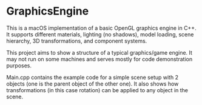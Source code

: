 # GraphicsEngine

This is a macOS implementation of a basic OpenGL graphics engine in C++. It supports different materials, lighting (no shadows), model loading, scene hierarchy, 3D transformations, and component systems.

This project aims to show a structure of a typical graphics/game engine. It may not run on some machines and serves mostly for code demonstration purposes.

Main.cpp contains the example code for a simple scene setup with 2 objects (one is the parent object of the other one). It also shows how transformations (in this case rotation) can be applied to any object in the scene.
